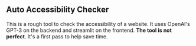 ## Auto Accessibility Checker

This is a rough tool to check the accessibility of a website. It uses OpenAI's GPT-3 on the backend and streamlit on the frontend. **The tool is not perfect**. It's a first pass to help save time.

